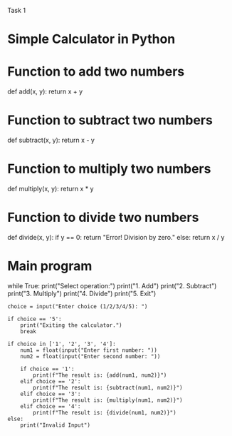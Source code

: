 Task 1
# Simple Calculator in Python

# Function to add two numbers
def add(x, y):
    return x + y

# Function to subtract two numbers
def subtract(x, y):
    return x - y

# Function to multiply two numbers
def multiply(x, y):
    return x * y

# Function to divide two numbers
def divide(x, y):
    if y == 0:
        return "Error! Division by zero."
    else:
        return x / y

# Main program
while True:
    print("Select operation:")
    print("1. Add")
    print("2. Subtract")
    print("3. Multiply")
    print("4. Divide")
    print("5. Exit")

    choice = input("Enter choice (1/2/3/4/5): ")

    if choice == '5':
        print("Exiting the calculator.")
        break

    if choice in ['1', '2', '3', '4']:
        num1 = float(input("Enter first number: "))
        num2 = float(input("Enter second number: "))

        if choice == '1':
            print(f"The result is: {add(num1, num2)}")
        elif choice == '2':
            print(f"The result is: {subtract(num1, num2)}")
        elif choice == '3':
            print(f"The result is: {multiply(num1, num2)}")
        elif choice == '4':
            print(f"The result is: {divide(num1, num2)}")
    else:
        print("Invalid Input")
